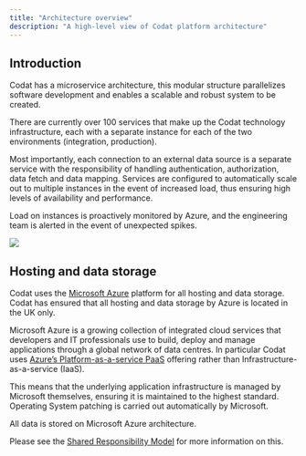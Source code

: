 ```yaml
---
title: "Architecture overview"
description: "A high-level view of Codat platform architecture"
---
```


## Introduction
Codat has a microservice architecture, this modular structure parallelizes software development and enables a scalable and robust system to be created.

There are currently over 100 services that make up the Codat technology infrastructure, each with a separate instance for each of the two environments (integration, production). 

Most importantly, each connection to an external data source is a separate service with the responsibility of handling authentication, authorization, data fetch and data mapping. Services are configured to automatically scale out to multiple instances in the event of increased load, thus ensuring high levels of availability and performance. 

Load on instances is proactively monitored by Azure, and the engineering team is alerted in the event of unexpected spikes.

![](/img/enterprise/architecture/architecture.png)

## Hosting and data storage
Codat uses the [Microsoft Azure](https://azure.microsoft.com/en-us/) platform for all hosting and data storage.  Codat has ensured that all hosting and data storage by Azure is located in the UK only.

Microsoft Azure is a growing collection of integrated cloud services that developers and IT professionals use to build, deploy and manage applications through a global network of data centres.
In particular Codat uses [Azure’s Platform-as-a-service PaaS](https://azure.microsoft.com/en-gb/overview/what-is-paas/) offering rather than Infrastructure-as-a-service (IaaS). 

This means that the underlying application infrastructure is managed by Microsoft themselves, ensuring it is maintained to the highest standard. Operating System patching is carried out automatically by Microsoft.

All data is stored on Microsoft Azure architecture.

Please see the [Shared Responsibility Model](/enterprise/tech-overview/architecture/shared-responsibility-model) for more information on this. 